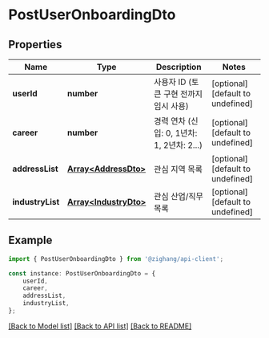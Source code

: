 # PostUserOnboardingDto


## Properties

Name | Type | Description | Notes
------------ | ------------- | ------------- | -------------
**userId** | **number** | 사용자 ID (토큰 구현 전까지 임시 사용) | [optional] [default to undefined]
**career** | **number** | 경력 연차 (신입: 0, 1년차: 1, 2년차: 2...) | [optional] [default to undefined]
**addressList** | [**Array&lt;AddressDto&gt;**](AddressDto.md) | 관심 지역 목록 | [optional] [default to undefined]
**industryList** | [**Array&lt;IndustryDto&gt;**](IndustryDto.md) | 관심 산업/직무 목록 | [optional] [default to undefined]

## Example

```typescript
import { PostUserOnboardingDto } from '@zighang/api-client';

const instance: PostUserOnboardingDto = {
    userId,
    career,
    addressList,
    industryList,
};
```

[[Back to Model list]](../README.md#documentation-for-models) [[Back to API list]](../README.md#documentation-for-api-endpoints) [[Back to README]](../README.md)
